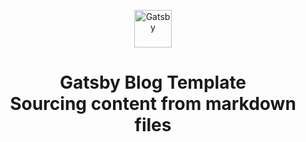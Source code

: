 <p align="center">
  <a href="https://www.gatsbyjs.org">
    <img alt="Gatsby" src="https://www.gatsbyjs.org/monogram.svg" width="60" />
  </a>
</p>
<h1 align="center">
  Gatsby Blog Template <br/>
  <span style="font-size: 28px;">Sourcing content from markdown files</span>
</h1>
